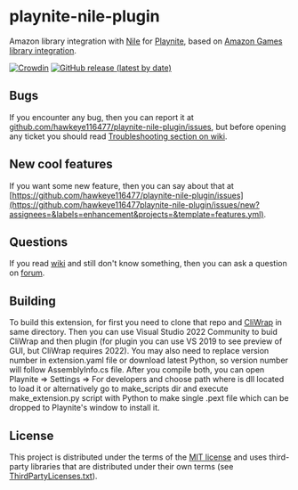 # playnite-nile-plugin
Amazon library integration with [Nile](https://github.com/imLinguin/nile) for [Playnite](https://github.com/JosefNemec/Playnite), based on [Amazon Games library integration](https://github.com/JosefNemec/PlayniteExtensions/tree/master/source/Libraries/AmazonGamesLibrary).

[![Crowdin](https://badges.crowdin.net/playnite-legendary-plugin/localized.svg)](https://crowdin.com/project/playnite-legendary-plugin)
[![GitHub release (latest by date)](https://img.shields.io/github/downloads/hawkeye116477/playnite-nile-plugin/latest/total)](https://github.com/hawkeye116477/playnite-nile-plugin/releases/latest)

## **Bugs**
If you encounter any bug, then you can report it at [github.com/hawkeye116477/playnite-nile-plugin/issues](https://github.com/hawkeye116477/playnite-nile-plugin/issues), but before opening any ticket you should read [Troubleshooting section on wiki](https://github.com/hawkeye116477/playnite-nile-plugin/wiki/Troubleshooting).

## **New cool features**
If you want some new feature, then you can say about that at [https://github.com/hawkeye116477/playnite-nile-plugin/issues](https://github.com/hawkeye116477playnite-nile-plugin/issues/new?assignees=&labels=enhancement&projects=&template=features.yml).

## **Questions**
If you read [wiki](https://github.com/hawkeye116477/playnite-nile-plugin/wiki) and still don't know something, then you can ask a question on [forum](https://github.com/hawkeye116477/playnite-nile-plugin/discussions).

## **Building**
To build this extension, for first you need to clone that repo and [CliWrap](https://github.com/hawkeye116477/CliWrap) in same directory. Then you can use Visual Studio 2022 Community to buid CliWrap and then plugin (for plugin you can use VS 2019 to see preview of GUI, but CliWrap requires 2022). You may also need to replace version number in extension.yaml file or download latest Python, so version number will follow AssemblyInfo.cs file. After you compile both, you can open Playnite => Settings => For developers and choose path where is dll located to load it or alternatively go to make_scripts dir and execute make_extension.py script with Python to make single .pext file which can be dropped to Playnite's window to install it.

## **License**
This project is distributed under the terms of the [MIT license](/LICENSE) and uses third-party libraries that are distributed under their own terms (see [ThirdPartyLicenses.txt](/ThirdPartyLicenses.txt)).
